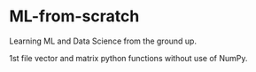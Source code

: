 # ML-from-scratch
Learning ML and Data Science from the ground up.

1st file vector and matrix python functions without use of NumPy.
